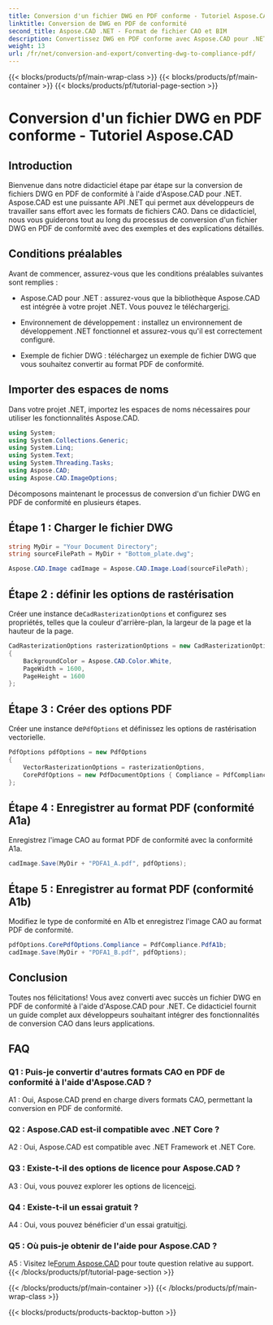 ```yaml
---
title: Conversion d'un fichier DWG en PDF conforme - Tutoriel Aspose.CAD
linktitle: Conversion de DWG en PDF de conformité
second_title: Aspose.CAD .NET - Format de fichier CAO et BIM
description: Convertissez DWG en PDF conforme avec Aspose.CAD pour .NET. Suivez notre tutoriel pour des conseils étape par étape.
weight: 13
url: /fr/net/conversion-and-export/converting-dwg-to-compliance-pdf/
---
```


{{< blocks/products/pf/main-wrap-class >}}
{{< blocks/products/pf/main-container >}}
{{< blocks/products/pf/tutorial-page-section >}}

# Conversion d'un fichier DWG en PDF conforme - Tutoriel Aspose.CAD

## Introduction

Bienvenue dans notre didacticiel étape par étape sur la conversion de fichiers DWG en PDF de conformité à l'aide d'Aspose.CAD pour .NET. Aspose.CAD est une puissante API .NET qui permet aux développeurs de travailler sans effort avec les formats de fichiers CAO. Dans ce didacticiel, nous vous guiderons tout au long du processus de conversion d'un fichier DWG en PDF de conformité avec des exemples et des explications détaillés.

## Conditions préalables

Avant de commencer, assurez-vous que les conditions préalables suivantes sont remplies :

-  Aspose.CAD pour .NET : assurez-vous que la bibliothèque Aspose.CAD est intégrée à votre projet .NET. Vous pouvez le télécharger[ici](https://releases.aspose.com/cad/net/).

- Environnement de développement : installez un environnement de développement .NET fonctionnel et assurez-vous qu'il est correctement configuré.

- Exemple de fichier DWG : téléchargez un exemple de fichier DWG que vous souhaitez convertir au format PDF de conformité.

## Importer des espaces de noms

Dans votre projet .NET, importez les espaces de noms nécessaires pour utiliser les fonctionnalités Aspose.CAD.

```csharp
using System;
using System.Collections.Generic;
using System.Linq;
using System.Text;
using System.Threading.Tasks;
using Aspose.CAD;
using Aspose.CAD.ImageOptions;
```

Décomposons maintenant le processus de conversion d'un fichier DWG en PDF de conformité en plusieurs étapes.

## Étape 1 : Charger le fichier DWG

```csharp
string MyDir = "Your Document Directory";
string sourceFilePath = MyDir + "Bottom_plate.dwg";

Aspose.CAD.Image cadImage = Aspose.CAD.Image.Load(sourceFilePath);
```

## Étape 2 : définir les options de rastérisation

 Créer une instance de`CadRasterizationOptions` et configurez ses propriétés, telles que la couleur d'arrière-plan, la largeur de la page et la hauteur de la page.

```csharp
CadRasterizationOptions rasterizationOptions = new CadRasterizationOptions
{
    BackgroundColor = Aspose.CAD.Color.White,
    PageWidth = 1600,
    PageHeight = 1600
};
```

## Étape 3 : Créer des options PDF

 Créer une instance de`PdfOptions` et définissez les options de rastérisation vectorielle.

```csharp
PdfOptions pdfOptions = new PdfOptions
{
    VectorRasterizationOptions = rasterizationOptions,
    CorePdfOptions = new PdfDocumentOptions { Compliance = PdfCompliance.PdfA1a }
};
```

## Étape 4 : Enregistrer au format PDF (conformité A1a)

Enregistrez l'image CAO au format PDF de conformité avec la conformité A1a.

```csharp
cadImage.Save(MyDir + "PDFA1_A.pdf", pdfOptions);
```

## Étape 5 : Enregistrer au format PDF (conformité A1b)

Modifiez le type de conformité en A1b et enregistrez l'image CAO au format PDF de conformité.

```csharp
pdfOptions.CorePdfOptions.Compliance = PdfCompliance.PdfA1b;
cadImage.Save(MyDir + "PDFA1_B.pdf", pdfOptions);
```

## Conclusion

Toutes nos félicitations! Vous avez converti avec succès un fichier DWG en PDF de conformité à l'aide d'Aspose.CAD pour .NET. Ce didacticiel fournit un guide complet aux développeurs souhaitant intégrer des fonctionnalités de conversion CAO dans leurs applications.

## FAQ

### Q1 : Puis-je convertir d'autres formats CAO en PDF de conformité à l'aide d'Aspose.CAD ?

A1 : Oui, Aspose.CAD prend en charge divers formats CAO, permettant la conversion en PDF de conformité.

### Q2 : Aspose.CAD est-il compatible avec .NET Core ?

A2 : Oui, Aspose.CAD est compatible avec .NET Framework et .NET Core.

### Q3 : Existe-t-il des options de licence pour Aspose.CAD ?

 A3 : Oui, vous pouvez explorer les options de licence[ici](https://purchase.aspose.com/buy).

### Q4 : Existe-t-il un essai gratuit ?

 A4 : Oui, vous pouvez bénéficier d'un essai gratuit[ici](https://releases.aspose.com/).

### Q5 : Où puis-je obtenir de l'aide pour Aspose.CAD ?

A5 : Visitez le[Forum Aspose.CAD](https://forum.aspose.com/c/cad/19) pour toute question relative au support.
{{< /blocks/products/pf/tutorial-page-section >}}

{{< /blocks/products/pf/main-container >}}
{{< /blocks/products/pf/main-wrap-class >}}

{{< blocks/products/products-backtop-button >}}
